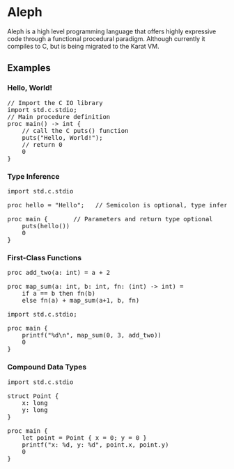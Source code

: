# Aleph #

Aleph is a high level programming language that offers highly expressive
code through a functional procedural paradigm. Although currently
it compiles to C, but is being migrated to the Karat VM.

## Examples ##

### Hello, World! ###
<pre>
// Import the C IO library
import std.c.stdio;
// Main procedure definition
proc main() -> int {
    // call the C puts() function
    puts("Hello, World!");
    // return 0
    0
}
</pre>

### Type Inference ###
<pre>
import std.c.stdio

proc hello = "Hello";   // Semicolon is optional, type inferred as \*const char

proc main {       // Parameters and return type optional
    puts(hello())
    0
}
</pre>

### First-Class Functions ###
<pre>
proc add_two(a: int) = a + 2

proc map_sum(a: int, b: int, fn: (int) -> int) =
    if a == b then fn(b)
    else fn(a) + map_sum(a+1, b, fn)

import std.c.stdio;

proc main {
    printf("%d\n", map_sum(0, 3, add_two))
    0
}
</pre>

### Compound Data Types ###
<pre>
import std.c.stdio

struct Point {
    x: long
    y: long
}

proc main {
    let point = Point { x = 0; y = 0 }
    printf("x: %d, y: %d", point.x, point.y)
    0
}
</pre>

